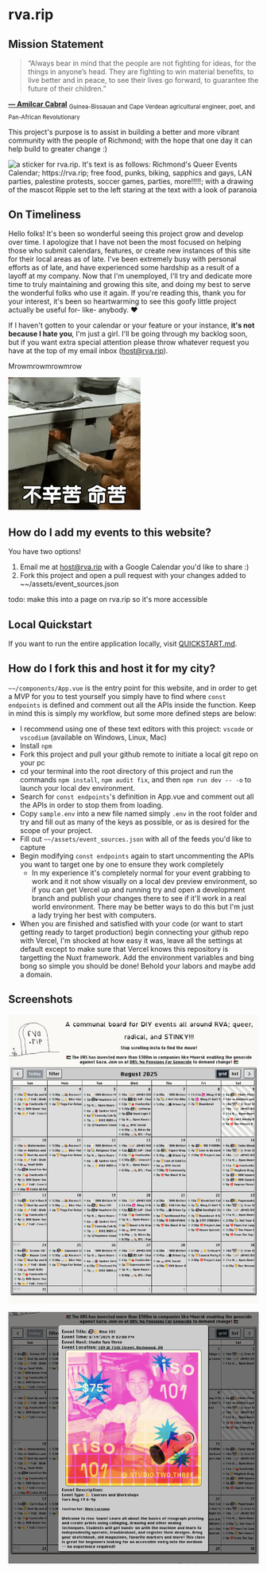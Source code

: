 # rva.rip

## Mission Statement

> “Always bear in mind that the people are not fighting for ideas, for the things in anyone’s head. They are fighting to win material benefits, to live better and in peace, to see their lives go forward, to guarantee the future of their children.”

**[― Amilcar Cabral](https://www.marxists.org/subject/africa/cabral/1965/tnlcnev.htm)**
<sub>Guinea-Bissauan and Cape Verdean agricultural engineer, poet, and Pan-African Revolutionary</sub>

This project's purpose is to assist in building a better and more vibrant community with the people of Richmond; with the hope that one day it can help build to greater change :)

![a sticker for rva.rip. It's text is as follows: Richmond's Queer Events Calendar; https://rva.rip; free food, punks, biking, sapphics and gays, LAN parties, palestine protests, soccer games, parties, more!!!!!; with a drawing of the mascot Ripple set to the left staring at the text with a look of paranoia](./doc/sticker.png)

## On Timeliness

Hello folks! It's been so wonderful seeing this project grow and develop over time. I apologize that I have not been the most focused on helping those who submit calendars, features, or create new instances of this site for their local areas as of late. I've been extremely busy with personal efforts as of late, and have experienced some hardship as a result of a layoff at my company. Now that I'm unemployed, I'll try and dedicate more time to truly maintaining and growing this site, and doing my best to serve the wonderful folks who use it again. If you're reading this, thank you for your interest, it's been so heartwarming to see this goofy little project actually be useful for- like- anybody. ❤️

If I haven't gotten to your calendar or your feature or your instance, **it's not because I hate you**, I'm just a girl. I'll be going through my backlog soon, but if you want extra special attention please throw whatever request you have at the top of my email inbox (host@rva.rip).

Mrowmrowmrowmrow

![一个gif的一只狗没有福，写“不辛苦 命苦”](./doc/buxinku.gif)

## How do I add my events to this website?

You have two options!

1. Email me at host@rva.rip with a Google Calendar you'd like to share :)
2. Fork this project and open a pull request with your changes added to ~~/assets/event_sources.json

todo: make this into a page on rva.rip so it's more accessible

## Local Quickstart

If you want to run the entire application locally, visit [QUICKSTART.md](QUICKSTART.md).

## How do I fork this and host it for my city?

`~~/components/App.vue` is the entry point for this website, and in order to get a MVP for you to test yourself you simply have to find where `const endpoints` is defined and comment out all the APIs inside the function. Keep in mind this is simply my workflow, but some more defined steps are below:

- I recommend using one of these text editors with this project: `vscode` or `vscodium` (available on Windows, Linux, Mac)
- Install `npm`
- Fork this project and pull your github remote to initiate a local git repo on your pc
- cd your terminal into the root directory of this project and run the commands `npm install`, `npm audit fix`, and then `npm run dev -- -o` to launch your local dev environment.
- Search for `const endpoints`'s definition in App.vue and comment out all the APIs in order to stop them from loading.
- Copy `sample.env` into a new file named simply `.env` in the root folder and try and fill out as many of the keys as possible, or as is desired for the scope of your project.
- Fill out `~~/assets/event_sources.json` with all of the feeds you'd like to capture
- Begin modifying `const endpoints` again to start uncommenting the APIs you want to target one by one to ensure they work completely
  - In my experience it's completely normal for your event grabbing to work and it not show visually on a local dev preview environment, so if you can get Vercel up and running try and open a development branch and publish your changes there to see if it'll work in a real world environment. There may be better ways to do this but I'm just a lady trying her best with computers.
- When you are finished and satisfied with your code (or want to start getting ready to target production) begin connecting your github repo with Vercel, I'm shocked at how easy it was, leave all the settings at default except to make sure that Vercel knows this repository is targetting the Nuxt framework. Add the environment variables and bing bong so simple you should be done! Behold your labors and maybe add a domain.

## Screenshots

![Screenshot1, a full height screenshot of an early development version of rva.rip](./doc/Screenshot1.png)

![Screenshot2, demonstrating the modal that appears when an event is clicked](./doc/Screenshot2.png)
